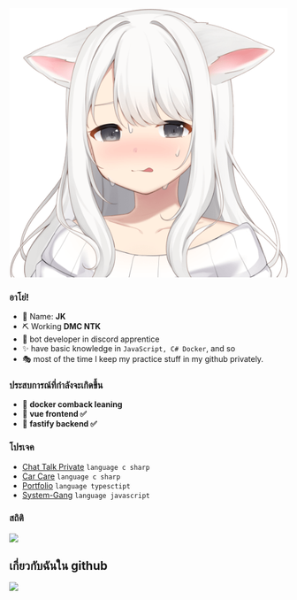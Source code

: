 <p align="center">
  <img src="11.png">
</p>

### อาโย่!

- 🍒 Name: **JK** 
- ⛏ Working  **DMC NTK** 
- 🎨 bot developer in discord apprentice
- ✨ have basic knowledge in `JavaScript, C# Docker`, and so
- 🎭 most of the time I keep my practice stuff in my github privately.

### ประสบการณ์ที่กำลังจะเกิดขึ้น
- 🔭 **docker comback leaning**
- 🍞 **vue frontend ✅**
- 🍞 **fastify backend ✅**

### โปรเจค
- [Chat Talk Private](https://github.com/JKTheRipperTH/chat-g) `language c sharp`
- [Car Care](https://github.com/JKTheRipperTH/car-care) `language c sharp`
- [Portfolio](https://github.com/JKTheRipperTH/car-care) `language typesctipt`
- [System-Gang](https://github.com/JKTheRipperTH/System-Gang) `language javascript`

### สถิติ
<a href="https://github.com/JKTheRipperTH/">
      <img align="center" src="https://github-readme-stats.vercel.app/api?username=JKTheRipperTH&show_icons=true&theme=algolia" />
</a>

## เกี่ยวกับฉันใน github
![](https://github-readme-streak-stats.herokuapp.com/?user=JKTheRipperTH&show_icons=true&hide_border=true&theme=algolia&icon_color=0000ff)

